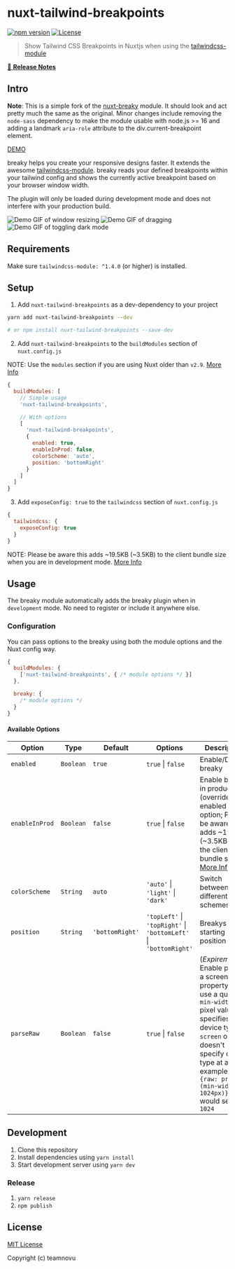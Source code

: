 # nuxt-tailwind-breakpoints

[![npm version][npm-version-src]][npm-version-href]
[![License][license-src]][license-href]

<!-- [![npm downloads][npm-downloads-src]][npm-downloads-href] -->
<!-- [![Circle CI][circle-ci-src]][circle-ci-href] -->
<!-- [![Codecov][codecov-src]][codecov-href] -->

> Show Tailwind CSS Breakpoints in Nuxtjs when using the [tailwindcss-module](https://github.com/nuxt-community/tailwindcss-module)

[📖 **Release Notes**](./CHANGELOG.md)

## Intro

**Note**: This is a simple fork of the [nuxt-breaky](https://github.com/teamnovu/nuxt-breaky) module. It should look and act pretty much the same as the original. Minor changes include removing the `node-sass` dependency to make the module usable with node.js >= 16 and adding a landmark `aria-role` attribute to the div.current-breakpoint element.

[DEMO](https://teamnovu.github.io/nuxt-breaky/)

breaky helps you create your responsive designs faster. It extends the awesome [tailwindcss-module](https://github.com/nuxt-community/tailwindcss-module). breaky reads your defined breakpoints within your tailwind config and shows the currently active breakpoint based on your browser window width.

The plugin will only be loaded during development mode and does not interfere with your production build.

![Demo GIF of window resizing](./example/assets/img/resizing.gif 'Resizing Browser Window')
![Demo GIF of dragging](./example/assets/img/dragging.gif 'Dragging Card to Corners')
![Demo GIF of toggling dark mode](./example/assets/img/toggle-dark-mode.gif 'Toggling between Dark and Light Mode')

## Requirements

Make sure `tailwindcss-module: ^1.4.0` (or higher) is installed.

## Setup

1. Add `nuxt-tailwind-breakpoints` as a dev-dependency to your project

```bash
yarn add nuxt-tailwind-breakpoints --dev

# or npm install nuxt-tailwind-breakpoints --save-dev
```

2. Add `nuxt-tailwind-breakpoints` to the `buildModules` section of `nuxt.config.js`

NOTE: Use the `modules` section if you are using Nuxt older than `v2.9`. [More Info](https://nuxtjs.org/guide/modules/#build-only-modules)

```js
{
  buildModules: [
    // Simple usage
    'nuxt-tailwind-breakpoints',

    // With options
    [
      'nuxt-tailwind-breakpoints',
      {
        enabled: true,
        enableInProd: false,
        colorScheme: 'auto',
        position: 'bottomRight'
      }
    ]
  ]
}
```

3. Add `exposeConfig: true` to the `tailwindcss` section of `nuxt.config.js`

```js
{
  tailwindcss: {
    exposeConfig: true
  }
}
```

NOTE: Please be aware this adds ~19.5KB (~3.5KB) to the client bundle size when you are in development mode. [More Info](https://github.com/nuxt-community/tailwindcss-module#referencing-in-javascript)

## Usage

The breaky module automatically adds the breaky plugin when in `development` mode.
No need to register or include it anywhere else.

### Configuration

You can pass options to the breaky using both the module options and the Nuxt config way.

```js
{
  buildModules: {
    ['nuxt-tailwind-breakpoints', { /* module options */ }]
  },

  breaky: {
    /* module options */
  }
}
```

#### Available Options

| Option         | Type      | Default         | Options                                                          | Description                                                                                                                                                                                                                                                          |
| -------------- | --------- | --------------- | ---------------------------------------------------------------- | -------------------------------------------------------------------------------------------------------------------------------------------------------------------------------------------------------------------------------------------------------------------- |
| `enabled`      | `Boolean` | `true`          | `true` \| `false`                                                | Enable/Disable breaky                                                                                                                                                                                                                                                |
| `enableInProd` | `Boolean` | `false`         | `true` \| `false`                                                | Enable breaky in production (overrides the enabled option; Please be aware this adds ~19.5KB (~3.5KB) to the client bundle size. [More Info](https://github.com/nuxt-community/tailwindcss-module#referencing-in-javascript))                                        |
| `colorScheme`  | `String`  | `auto`          | `'auto'` \| `'light'` \| `'dark'`                                | Switch between different color schemes                                                                                                                                                                                                                               |
| `position`     | `String`  | `'bottomRight'` | `'topLeft'` \| `'topRight'` \| `'bottomLeft'` \| `'bottomRight'` | Breakys starting position                                                                                                                                                                                                                                            |
| `parseRaw`     | `Boolean` | `false`         | `true` \| `false`                                                | (_Expiremental_) Enable parsing a screen's `raw` property and use a query's `min-width` pixel value if it specifies the device type as `screen` or doesn't specify device type at all. For example, `lg: {raw: print, (min-width: 1024px)}` would set `lg` to `1024` |

## Development

1. Clone this repository
2. Install dependencies using `yarn install`
3. Start development server using `yarn dev`

### Release

1. `yarn release`
2. `npm publish`

## License

[MIT License](./LICENSE)

Copyright (c) teamnovu

<!-- Badges -->

[npm-version-src]: https://img.shields.io/npm/v/nuxt-breaky/latest.svg?style=flat-square
[npm-version-href]: https://www.npmjs.com/package/nuxt-tailwind-breakpoints
[npm-downloads-src]: https://img.shields.io/npm/dt/nuxt-breaky.svg?style=flat-square
[npm-downloads-href]: https://github.com/teamnovu/nuxt-breaky/releases
[circle-ci-src]: https://img.shields.io/circleci/project/github/teamnovu/nuxt-breaky.svg?style=flat-square
[circle-ci-href]: https://circleci.com/gh/teamnovu/nuxt-breaky
[codecov-src]: https://img.shields.io/codecov/c/github/teamnovu/nuxt-breaky.svg?style=flat-square
[codecov-href]: https://codecov.io/gh/teamnovu/nuxt-breaky
[license-src]: https://img.shields.io/npm/l/nuxt-breaky.svg?style=flat-square
[license-href]: https://github.com/teamnovu/nuxt-breaky/blob/master/LICENSE

